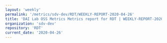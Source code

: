 ```yaml
---
layout: 'weekly'
permalink: '/metrics/sdv-dev/RDT/WEEKLY-REPORT-2020-04-26'
title: 'DAI Lab OSS Metrics Metrics report for RDT | WEEKLY-REPORT-2020-04-26'
organization: 'sdv-dev'
repository: 'RDT'
current_date: '2020-04-26'
---
```

